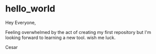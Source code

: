 # hello_world

Hey Everyone, 

Feeling overwhelmed by the act of creating my first repository but I'm looking forward to learning a new tool.
wish me luck.

Cesar
